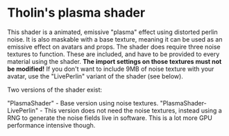 # Tholin's plasma shader

This shader is a animated, emissive "plasma" effect using distorted perlin noise. It is also maskable with a base texture, meaning it can be used as an emissive effect on avatars and props.
The shader does require three noise textures to function. These are included, and have to be provided to every material using the shader. **The import settings on those textures must not be modified!** If you don't want to include 9MB of noise texture with your avatar, use the "LivePerlin" variant of the shader (see below).

Two versions of the shader exist:

"PlasmaShader" - Base version using noise textures.
"PlasmaShader-LivePerlin" - This version does not need the noise textures, instead using a RNG to generate the noise fields live in software. This is a lot more GPU performance intensive though.
